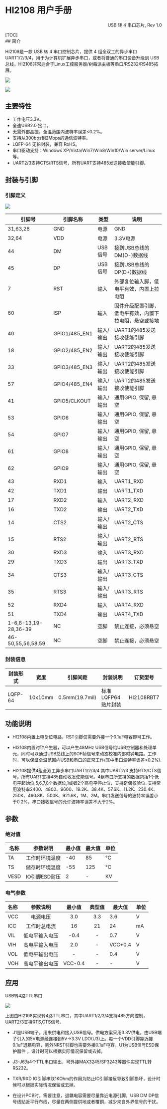 # HI2108 用户手册
<p style="text-align: right;">USB 转 4 串口芯片, Rev 1.0



<div style="page-break-after: always;"></div>
[TOC]

<div style="page-break-after: always;"></div>
## 简介



HI2108是一款 USB 转 4 串口控制芯片，提供 4 组全双工的异步串口 UART1/2/3/4，用于为计算机扩展异步串口，或者将普通的串口设备升级到 USB 总线。HI2108非常适合于Linux工控服务器/树莓派主板等串口/RS232/RS485拓展。

![](./figures/lqfp64.png)

![](./figures/block.png)

## 主要特性

- 工作电压3.3V。
- 全速USB2.0 接口。
- 无需外部晶振，全温范围内波特率误差<0.2%。
- 支持从300bps到2Mbps的通信波特率。
- LQFP-64 无铅封装，兼容 RoHS。
- 串口驱动支持：Windows XP/Vista/Win7/Win8/Win10/Win server/Linux 等。
- UART2/3支持CTS/RTS信号，所有UART支持485发送接收使能引脚。

## 封装与引脚

### 引脚定义

![](./figures/chip_sch.png)



| 引脚号               | 引脚名称      | 类型      | 说明                                                   |
| -------------------- | ------------- | --------- | ------------------------------------------------------ |
| 31,63,28             | GND           | 电源      | GND                                                    |
| 32,64                | VDD           | 电源      | 3.3V电源                                               |
| 44                   | DM            | USB信号   | 接到USB总线的DM(D-)数据线                              |
| 45                   | DP            | USB信号   | 接到USB总线的DP(D+)数据线                              |
| 7                    | RST           | 输入      | 外部复位输入脚，低电平有效，内置上拉电阻               |
| 60                   | ISP           | 输入      | 固件升级配置引脚，低电平有效，内置下拉电阻，悬空或接地 |
| 40                   | GPIO1/485_EN1 | 输入/输出 | UART1的485发送接收使能引脚                             |
| 18                   | GPIO2/485_EN2 | 输入/输出 | UART2的485发送接收使能引脚                             |
| 33                   | GPIO3/485_EN3 | 输入/输出 | UART2的485发送接收使能引脚                             |
| 57                   | GPIO4/485_EN4 | 输入/输出 | UART2的485发送接收使能引脚                             |
| 41                   | GPIO5/CLKOUT  | 输入/输出 | 通用GPIO, 保留, 悬空                                   |
| 53                   | GPIO6         | 输入/输出 | 通用GPIO, 保留, 悬空                                   |
| 54                   | GPIO7         | 输入/输出 | 通用GPIO, 保留, 悬空                                   |
| 61                   | GPIO8         | 输入/输出 | 通用GPIO, 保留, 悬空                                   |
| 62                   | GPIO9         | 输入/输出 | 通用GPIO, 保留, 悬空                                   |
| 43                   | RXD1          | 输入      | UART1_RXD                                              |
| 42                   | TXD1          | 输出      | UART1_TXD                                              |
| 17                   | RXD2          | 输入      | UART2_RXD                                              |
| 16                   | TXD2          | 输出      | UART2_TXD                                              |
| 14                   | CTS2          | 输入/输出 | UART2_CTS                                              |
| 15                   | RTS2          | 输入/输出 | UART2_RTS                                              |
| 30                   | RXD3          | 输入      | UART3_RXD                                              |
| 29                   | TXD3          | 输出      | UART3_TXD                                              |
| 34                   | CTS3          | 输入/输出 | UART3_CTS                                              |
| 35                   | RTS3          | 输入/输出 | UART3_RTS                                              |
| 52                   | RXD4          | 输入      | UART4_RXD                                              |
| 51                   | TXD4          | 输出      | UART4_TXD                                              |
| 1-6,8-13,19-28,36-39 | NC            | 空脚      | 禁止连接，必须悬空                                     |
| 46-50,55,56,58,59    | NC            | 空脚      | 禁止连接，必须悬空                                     |

### 封装信息

| 封装形式 | 宽度    | 引脚间距       | 封装说明           | 订货型号   |
| -------- | ------- | -------------- | ------------------ | ---------- |
| LQFP-64  | 10x10mm | 0.5mm(19.7mil) | 标准LQFP64贴片封装 | HI2108RBT7 |



## 功能说明

* HI2108内置上电复位电路，RST引脚仅需要外接一个0.1uF电容即可工作。
* HI2108内置时钟产生器，可以产生48MHz USB信号给USB控制器和处理单元，同时可以通过USB总线上的SOF帧信号来动态校准内部时钟电路。工作时，可以保证全温范围内USB和串口的正常工作(其中串口波特率误差<0.2%).

* HI2108提供4组全双工异步串口UART1/2/3/4 其中UART2/3 支持RTS/CTS信号。所有UART支持485自动收发使能信号。4组串口所支持的数据包括1个低电平起始位,5,6,7,8个数据位,1或者2个高电平停止位，支持奇偶校验位. 支持常用波特率2400、4800、9600、19.2K、38.4K、57.6K、11.2K、230.4K、250K、460.8K、500K、921.6K，1M、2M。串口发送信号的波特率误差小于0.2%，串口接收信号的允许波特率误差不大于2%。



## 参数

### 绝对值

| 名称 | 参数说明       | 最小值 | 最大值 | 单位 |
| ---- | -------------- | ------ | ------ | ---- |
| TA   | 工作时环境温度 | -40    | 85     | °C   |
| TS   | 储存时环境温度 | -55    | 125    | °C   |
| VESD | IO引脚ESD耐压  | 2      | -      | KV   |

### 电气参数

| 名称 |    参数说明    | 最小值  | 典型值 | 最大值  | 单位 |
| :--- | :------------: | :-----: | :----: | ------- | ---- |
| VCC  |    电源电压    |   3.0   |  3.3   | 3.6     | V    |
| ICC  |  工作时总电流  |   16    |   21   | 24      | mA   |
| VIL  | 低电平输入电压 |  -0.4   |   -    | 0.7     | V    |
| VIH  | 高电平输入电压 |   2.0   |   -    | VCC+0.4 | V    |
| VOL  | 低电平输出电压 |    -    |   -    | 0.4     | V    |
| VOH  | 高电平输出电压 | VCC-0.4 |   -    | -       | V    |

## 应用

USB转4路TTL串口

![](./figures/appliction_sch.png)

上图由HI2108实现转4路TTL串口，其中UART1/2/3/4支持485方向控制，UART2/3支持RTS,CTS信号。

* J1是USB端子，用来供电和接入USB信号。供电方案采用3.3V供电，由USB端子引入的5V电源经连接到5V->3.3V LDO(U3)上。每一个VDD引脚靠近接0.1uF退耦电容，另外NRST引脚也需要外接0.1uF电容。U1为USB信号ESD保护器件 ，设计时可以根据实际情况保留或去掉。
* J3-J6为4个TTL串口输出，可外接MAX3245/SP3243等器件实现TTL转RS232。
* TXR/RXD IO引脚串联1KOhm的作用为防止IO引脚接反导致引脚损坏，设计时候可以根据实际情况保留或去掉。 

* 在设计PCB时，需要注意，退耦电容需要尽量靠近电源引脚，USB DM DP信号线贴近平行布线，尽量在两侧提供地或者覆铜，减少来自外界信号的干扰。

